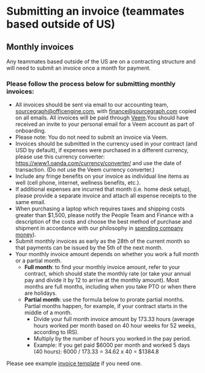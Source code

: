 # Submitting an invoice (teammates based outside of US)

## Monthly invoices

Any teammates based outside of the US are on a contracting structure and will need to submit an invoice once a month for payment.

### Please follow the process below for submitting monthly invoices:

- All invoices should be sent via email to our accounting team, sourcegraph@officengine.com, with finance@sourcegraph.com copied on all emails. All invoices will be paid through [Veem](https://www.veem.com/).You should have received an invite to your personal email for a Veem account as part of onboarding.
- Please note: You do not need to submit an invoice via Veem.
- Invoices should be submitted in the currency used in your contract (and USD by default), if expenses were purchased in a different currency, please use this currency converter: https://www1.oanda.com/currency/converter/ and use the date of transaction. (Do not use the Veem currency converter.)
- Include any fringe benefits on your invoice as individual line items as well (cell phone, internet, wellness benefits, etc.).
- If additional expenses are incurred that month (i.e. home desk setup), please provide a separate invoice and attach all expense receipts to the same email.
- When purchasing a laptop which requires taxes and shipping costs greater than $1,500, please notify the People Team and Finance with a description of the costs and choose the best method of purchase and shipment in accordance with our philosophy in [spending company money](../../people-ops/spending-company-money.md)).
- Submit monthly invoices as early as the 28th of the current month so that payments can be issued by the 5th of the next month.
- Your monthly invoice amount depends on whether you work a full month or a partial month.
  - **Full month**: to find your monthly invoice amount, refer to your contract, which should state the monthly rate (or take your annual pay and divide it by 12 to arrive at the monthly amount). Most months are full months, including when you take PTO or when there are holidays.
  - **Partial month**: use the formula below to prorate partial months. Partial months happen, for example, if your contract starts in the middle of a month.
    - Divide your full month invoice amount by 173.33 hours (average hours worked per month based on 40 hour weeks for 52 weeks, according to IRS).
    - Multiply by the number of hours you worked in the pay period.
    - Example: If you get paid $6000 per month and worked 5 days (40 hours): 6000 / 173.33 = 34.62 x 40 = $1384.8

Please see example [invoice template](https://docs.google.com/spreadsheets/d/1EPYH0nfMSdLE1Eq83eH01SPiuMbfTMiy0W2qS0OZnuo/edit?usp=sharing) if you need one.
